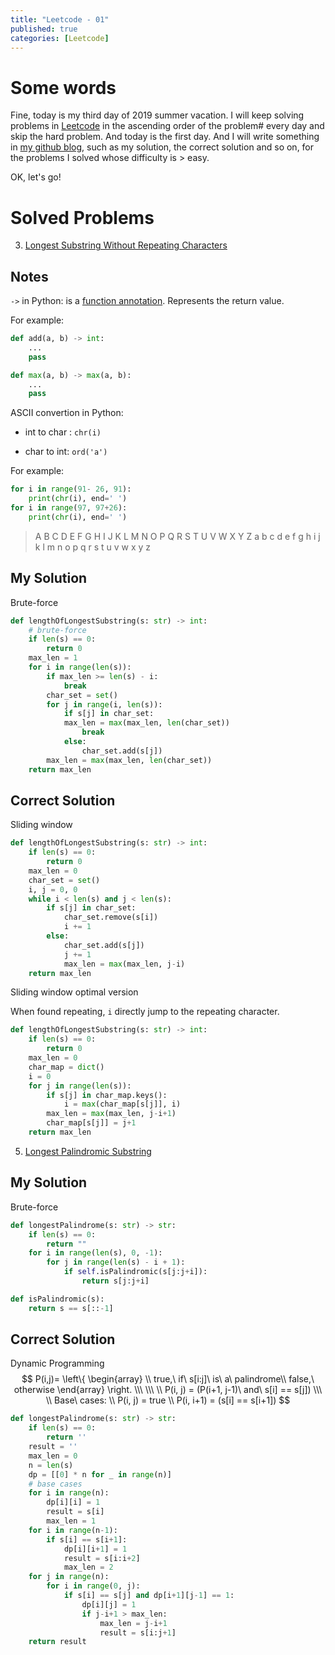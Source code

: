 ```yaml
---
title: "Leetcode - 01"
published: true
categories: [Leetcode]
---
```


# Some words

Fine, today is my third day of 2019 summer vacation. I will keep solving problems in [Leetcode](https://leetcode.com/problemset/all/) in the ascending  order of the problem# every day and skip the hard problem. And today is the first day. And I will write something in [my github blog](https://iamcorey.github.io), such as my solution, the correct solution and so on, for the problems I solved whose difficulty is > easy.

OK, let's go!



# Solved Problems

3. [Longest Substring Without Repeating Characters](https://leetcode.com/problems/longest-substring-without-repeating-characters/)



## Notes

`->` in Python: is a [function annotation](https://www.python.org/dev/peps/pep-3107/). Represents the return value. 

For example:

```python
def add(a, b) -> int:
    ...
    pass

def max(a, b) -> max(a, b):
    ...
    pass
```

ASCII convertion in Python:

- int to char : `chr(i)`

- char to int: `ord('a')`

For example:

```python
for i in range(91- 26, 91):
    print(chr(i), end=' ')
for i in range(97, 97+26):
    print(chr(i), end=' ')
```

> A B C D E F G H I J K L M N O P Q R S T U V W X Y Z a b c d e f g h i j k l m n o p q r s t u v w x y z 





## My Solution

Brute-force

```python
def lengthOfLongestSubstring(s: str) -> int:
    # brute-force
    if len(s) == 0:
        return 0
    max_len = 1
    for i in range(len(s)):
        if max_len >= len(s) - i:
            break
        char_set = set()
        for j in range(i, len(s)):
            if s[j] in char_set:
            max_len = max(max_len, len(char_set))
                break
            else:
                char_set.add(s[j])
        max_len = max(max_len, len(char_set))             
    return max_len
```



## Correct Solution

Sliding window

```python
def lengthOfLongestSubstring(s: str) -> int:
    if len(s) == 0:
        return 0
    max_len = 0
    char_set = set()
    i, j = 0, 0
    while i < len(s) and j < len(s):
        if s[j] in char_set:
            char_set.remove(s[i])
            i += 1
        else:
            char_set.add(s[j])
            j += 1
            max_len = max(max_len, j-i)    
    return max_len
```

Sliding window optimal version

When found repeating, `i` directly jump to the repeating character.

```python
def lengthOfLongestSubstring(s: str) -> int:
    if len(s) == 0:
        return 0
    max_len = 0
    char_map = dict()
    i = 0
    for j in range(len(s)):
        if s[j] in char_map.keys():
            i = max(char_map[s[j]], i)
        max_len = max(max_len, j-i+1)
        char_map[s[j]] = j+1
    return max_len
```



5. [Longest Palindromic Substring](https://leetcode.com/problems/longest-palindromic-substring/)



## My Solution

Brute-force

```python
def longestPalindrome(s: str) -> str:
    if len(s) == 0:
        return ""
    for i in range(len(s), 0, -1):
        for j in range(len(s) - i + 1):
            if self.isPalindromic(s[j:j+i]):
                return s[j:j+i]

def isPalindromic(s):
    return s == s[::-1]        
```



## Correct Solution

Dynamic Programming
$$
P(i,j)=
\left\{  
\begin{array} \\
true,\ if\ s[i:j]\ is\ a\ palindrome\\
false,\ otherwise
\end{array}
\right.
\\\ \\\ \\
P(i, j) = (P(i+1, j-1)\ and\ s[i] == s[j]) \\\ \\
Base\ cases: \\
P(i, j) = true \\ 
P(i, i+1) = (s[i] == s[i+1])
$$


```python
def longestPalindrome(s: str) -> str:
    if len(s) == 0:
        return ''
    result = ''
    max_len = 0
    n = len(s)
    dp = [[0] * n for _ in range(n)]
    # base cases
    for i in range(n):
        dp[i][i] = 1
        result = s[i]
        max_len = 1
    for i in range(n-1):
        if s[i] == s[i+1]:
            dp[i][i+1] = 1
            result = s[i:i+2]
            max_len = 2        
    for j in range(n):
        for i in range(0, j):
            if s[i] == s[j] and dp[i+1][j-1] == 1:
                dp[i][j] = 1
                if j-i+1 > max_len:
                    max_len = j-i+1
                    result = s[i:j+1]
    return result
```













